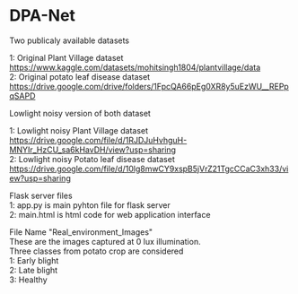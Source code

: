# DPA-Net
Two publicaly available datasets

1: Original Plant Village dataset                 https://www.kaggle.com/datasets/mohitsingh1804/plantvillage/data                                                                                                                                     
2: Original potato leaf disease dataset           https://drive.google.com/drive/folders/1FpcQA66pEg0XR8y5uEzWU__REPpqSAPD


Lowlight noisy version of both dataset

1: Lowlight noisy Plant Village dataset https://drive.google.com/file/d/1RJDJuHvhguH-MNYIr_HzCU_sa6kHavDH/view?usp=sharing                                                                                                                             
2: Lowlight noisy Potato leaf disease dataset  https://drive.google.com/file/d/10lg8mwCY9xspB5jVrZ21TgcCCaC3xh33/view?usp=sharing


Flask server files                                                                                                                                                                                                                                      
1: app.py is main pyhton file for flask server                                                                                                                                                                                                        
2: main.html is html code for web application interface


File Name "Real_environment_Images"                                                                                                                                                                                                                                                
These are the images captured at 0 lux illumination.                                                                                                                                                                                                                               
Three classes from potato crop are considered                                                                                                                                                                                                                                      
1: Early blight                                                                                                                                                                                                                                                                    
2: Late blight                                                                                                                                                                                                                                                                      
3: Healthy                                                                                                                                                                                                                                                                           
